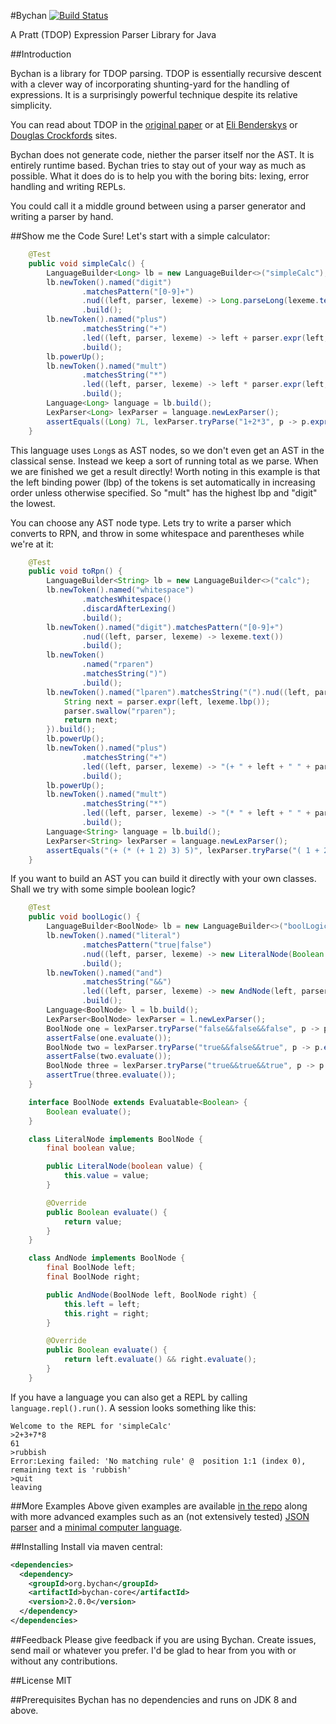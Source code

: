 #Bychan [![Build Status](https://travis-ci.org/atorstling/bychan.svg?branch=master)](https://travis-ci.org/atorstling/bychan)

A Pratt (TDOP) Expression Parser Library for Java

##Introduction

Bychan is a library for TDOP parsing. TDOP is essentially recursive descent with a clever way
of incorporating shunting-yard for the handling of expressions. It is a surprisingly powerful technique
despite its relative simplicity.

You can read about TDOP in the [original paper](http://hall.org.ua/halls/wizzard/pdf/Vaughan.Pratt.TDOP.pdf) or at [Eli Benderskys](http://eli.thegreenplace.net/2010/01/02/top-down-operator-precedence-parsing) or [Douglas Crockfords](http://javascript.crockford.com/tdop/tdop.html) sites.

Bychan does not generate code, niether the parser itself nor the AST. It is entirely runtime based.
Bychan tries to stay out of your way as much as possible.
What it does do is to help you with the boring bits: lexing, error handling and writing REPLs.

You could call it a middle ground between using a parser generator and writing a parser by hand.

##Show me the Code
Sure! Let's start with a simple calculator:
```Java
    @Test
    public void simpleCalc() {
        LanguageBuilder<Long> lb = new LanguageBuilder<>("simpleCalc");
        lb.newToken().named("digit")
                .matchesPattern("[0-9]+")
                .nud((left, parser, lexeme) -> Long.parseLong(lexeme.text()))
                .build();
        lb.newToken().named("plus")
                .matchesString("+")
                .led((left, parser, lexeme) -> left + parser.expr(left, lexeme.lbp()))
                .build();
        lb.powerUp();
        lb.newToken().named("mult")
                .matchesString("*")
                .led((left, parser, lexeme) -> left * parser.expr(left, lexeme.lbp()))
                .build();
        Language<Long> language = lb.build();
        LexParser<Long> lexParser = language.newLexParser();
        assertEquals((Long) 7L, lexParser.tryParse("1+2*3", p -> p.expr(null, 0)).root());
    }
```
This language uses `Long`s as AST nodes, so we don't even get an AST in the classical sense. Instead we keep a sort of running total as we parse. When we are finished we get a result directly! Worth noting in this example is that the left binding power (lbp) of the tokens is set automatically in increasing order unless otherwise specified. So "mult" has the highest lbp and "digit" the lowest.

You can choose any AST node type. Lets try to write a parser which converts to RPN,
and throw in some whitespace and parentheses while we're at it:
```Java
    @Test
    public void toRpn() {
        LanguageBuilder<String> lb = new LanguageBuilder<>("calc");
        lb.newToken().named("whitespace")
                .matchesWhitespace()
                .discardAfterLexing()
                .build();
        lb.newToken().named("digit").matchesPattern("[0-9]+")
                .nud((left, parser, lexeme) -> lexeme.text())
                .build();
        lb.newToken()
                .named("rparen")
                .matchesString(")")
                .build();
        lb.newToken().named("lparen").matchesString("(").nud((left, parser, lexeme) -> {
            String next = parser.expr(left, lexeme.lbp());
            parser.swallow("rparen");
            return next;
        }).build();
        lb.powerUp();
        lb.newToken().named("plus")
                .matchesString("+")
                .led((left, parser, lexeme) -> "(+ " + left + " " + parser.expr(left, lexeme.lbp()) + ")")
                .build();
        lb.powerUp();
        lb.newToken().named("mult")
                .matchesString("*")
                .led((left, parser, lexeme) -> "(* " + left + " " + parser.expr(left, lexeme.lbp()) + ")")
                .build();
        Language<String> language = lb.build();
        LexParser<String> lexParser = language.newLexParser();
        assertEquals("(+ (* (+ 1 2) 3) 5)", lexParser.tryParse("( 1 + 2 ) * 3 + 5", p -> p.expr(null, 0)).root());
    }
```
If you want to build an AST you can build it directly with your own classes. Shall we try with some simple boolean logic?
```Java
    @Test
    public void boolLogic() {
        LanguageBuilder<BoolNode> lb = new LanguageBuilder<>("boolLogic");
        lb.newToken().named("literal")
                .matchesPattern("true|false")
                .nud((left, parser, lexeme) -> new LiteralNode(Boolean.parseBoolean(lexeme.text())))
                .build();
        lb.newToken().named("and")
                .matchesString("&&")
                .led((left, parser, lexeme) -> new AndNode(left, parser.expr(left, lexeme.lbp())))
                .build();
        Language<BoolNode> l = lb.build();
        LexParser<BoolNode> lexParser = l.newLexParser();
        BoolNode one = lexParser.tryParse("false&&false&&false", p -> p.expr(null, 0)).root();
        assertFalse(one.evaluate());
        BoolNode two = lexParser.tryParse("true&&false&&true", p -> p.expr(null, 0)).root();
        assertFalse(two.evaluate());
        BoolNode three = lexParser.tryParse("true&&true&&true", p -> p.expr(null, 0)).root();
        assertTrue(three.evaluate());
    }

    interface BoolNode extends Evaluatable<Boolean> {
        Boolean evaluate();
    }

    class LiteralNode implements BoolNode {
        final boolean value;

        public LiteralNode(boolean value) {
            this.value = value;
        }

        @Override
        public Boolean evaluate() {
            return value;
        }
    }

    class AndNode implements BoolNode {
        final BoolNode left;
        final BoolNode right;

        public AndNode(BoolNode left, BoolNode right) {
            this.left = left;
            this.right = right;
        }

        @Override
        public Boolean evaluate() {
            return left.evaluate() && right.evaluate();
        }
    }
```
If you have a language you can also get a REPL by calling `language.repl().run()`. A session looks something like this:
```
Welcome to the REPL for 'simpleCalc'
>2+3+7*8
61
>rubbish
Error:Lexing failed: 'No matching rule' @  position 1:1 (index 0), remaining text is 'rubbish'
>quit
leaving
```
##More Examples
Above given examples are available [in the repo](https://github.com/atorstling/bychan/blob/master/src/test/java/org/bychan/core/examples/ReadmeExamples.java) along with more advanced examples such as an (not extensively tested) [JSON parser](https://github.com/atorstling/bychan/blob/master/src/test/java/org/bychan/core/langs/json/JsonLangBuilder.java)
 and a [minimal computer language](https://github.com/atorstling/bychan/blob/master/src/test/java/org/bychan/core/langs/minilang/MiniLangTest.java).

##Installing
Install via maven central:
```xml
<dependencies>
  <dependency>
    <groupId>org.bychan</groupId>
    <artifactId>bychan-core</artifactId>
    <version>2.0.0</version>
  </dependency>
</dependencies>
```

##Feedback
Please give feedback if you are using Bychan. Create issues, send mail or whatever you prefer. I'd be glad to hear from you with or without any contributions.

##License
MIT

##Prerequisites
Bychan has no dependencies and runs on JDK 8 and above.
 
 


